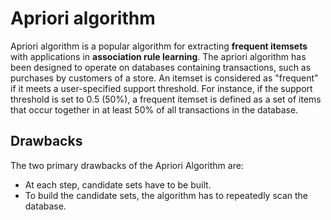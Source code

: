 # Apriori algorithm

Apriori algorithm is a popular algorithm for extracting **frequent itemsets** with applications in **association rule learning**. The apriori algorithm has been designed to operate on databases containing transactions, such as purchases by customers of a store. An itemset is considered as "frequent" if it meets a user-specified support threshold. For instance, if the support threshold is set to 0.5 (50%), a frequent itemset is defined as a set of items that occur together in at least 50% of all transactions in the database.

## Drawbacks

The two primary drawbacks of the Apriori Algorithm are: 

- At each step, candidate sets have to be built.
- To build the candidate sets, the algorithm has to repeatedly scan the database.
